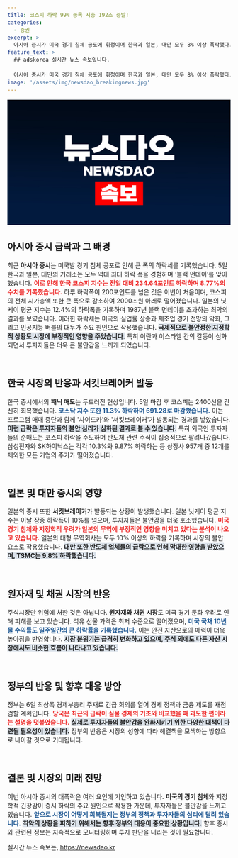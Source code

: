 ```yaml
---
title: 코스피 하락 99% 종목 시총 192조 증발!
categories:
  - 증권
excerpt: >
  아시아 증시가 미국 경기 침체 공포에 휘청이며 한국과 일본, 대만 모두 8% 이상 폭락했다. 코스피는 연중 최저치로 돌아가며 서킷브레이커가 발동됐다. 불안한 시장 분위기 속, 글로벌 경제 전망이 암울해지고 있다.
feature_text: >
  ## adskorea 실시간 뉴스 속보입니다.

  아시아 증시가 미국 경기 침체 공포에 휘청이며 한국과 일본, 대만 모두 8% 이상 폭락했다. 코스피는 연중 최저치로 돌아가며 서킷브레이커가 발동됐다. 불안한 시장 분위기 속, 글로벌 경제 전망이 암울해지고 있다.
image: '/assets/img/newsdao_breakingnews.jpg'
---
```


<p><img src="/assets/img/newsdao_breakingnews.jpg" alt="adskorea 속보" /></p>

<h2 data-ke-size="size26">아시아 증시 급락과 그 배경</h2>

<p data-ke-size="size16">최근 <b>아시아 증시</b>는 미국발 경기 침체 공포로 인해 큰 폭의 하락세를 기록했습니다. 5일 한국과 일본, 대만의 거래소는 모두 역대 최대 하락 폭을 경험하며 ‘블랙 먼데이’를 맞이했습니다. <b><span style="color: #ee2323;">이로 인해 한국 코스피 지수는 전일 대비 234.64포인트 하락하며 8.77%의 수치를 기록했습니다.</span></b> 하루 하락폭이 200포인트를 넘은 것은 이번이 처음이며, 코스피의 전체 시가총액 또한 큰 폭으로 감소하여 2000조원 아래로 떨어졌습니다. 일본의 닛케이 평균 지수는 12.4%의 하락폭을 기록하며 1987년 블랙 먼데이를 초과하는 최악의 결과를 보였습니다. 이러한 하락세는 미국의 실업률 상승과 제조업 경기 전망의 악화, 그리고 인공지능 버블의 대두가 주요 원인으로 작용했습니다. <b><span style="background-color: #21538527;">국제적으로 불안정한 지정학적 상황도 시장에 부정적인 영향을 주었습니다.</span></b> 특히 이란과 이스라엘 간의 갈등이 심화되면서 투자자들은 더욱 큰 불안감을 느끼게 되었습니다.</p>

<p data-ke-size="size16">&nbsp;</p>

<h2 data-ke-size="size26">한국 시장의 반응과 서킷브레이커 발동</h2>

<p data-ke-size="size16">한국 증시에서의 <b>패닉 매도</b>는 두드러진 현상입니다. 5일 마감 후 코스피는 2400선을 간신히 회복했습니다. <b><span style="color: #1a5490;">코스닥 지수 또한 11.3% 하락하며 691.28로 마감했습니다.</span></b> 이는 프로그램 매매 중단과 함께 '사이드카'와 '서킷브레이커'가 발동되는 경과를 낳았습니다. <b><span style="background-color: #21538527;">이런 급락은 투자자들의 불안 심리가 심화된 결과로 볼 수 있습니다.</span></b> 특히 외국인 투자자들의 순매도는 코스피 하락을 주도하며 반도체 관련 주식이 집중적으로 팔려나갔습니다. 삼성전자와 SK하이닉스는 각각 10.3%와 9.87% 하락하는 등 상장사 957개 중 12개를 제외한 모든 기업의 주가가 떨어졌습니다.</p>

<p data-ke-size="size16">&nbsp;</p>

<h2 data-ke-size="size26">일본 및 대만 증시의 영향</h2>

<p data-ke-size="size16">일본의 증시 또한 <b>서킷브레이커</b>가 발동되는 상황이 발생했습니다. 일본 닛케이 평균 지수는 이날 장중 하락폭이 10%를 넘으며, 투자자들은 불안감을 더욱 호소했습니다. <b><span style="color: #ee2323;">미국 경기 침체와 지정학적 우려가 일본의 무역에 부정적인 영향을 미치고 있다는 분석이 나오고 있습니다.</span></b> 일본의 대형 무역회사는 모두 10% 이상의 하락을 기록하며 시장의 불안 요소로 작용했습니다. <b><span style="background-color: #21538527;">대만 또한 반도체 업체들의 급락으로 인해 막대한 영향을 받았으며, TSMC는 9.8% 하락했습니다.</span></b> </p> 

<p data-ke-size="size16">&nbsp;</p>

<h2 data-ke-size="size26">원자재 및 채권 시장의 반응</h2>

<p data-ke-size="size16">주식시장만 위험에 처한 것은 아닙니다. <b>원자재와 채권 시장</b>도 미국 경기 둔화 우려로 인해 피해를 보고 있습니다. 석유 선물 가격은 최저 수준으로 떨어졌으며, <b><span style="color: #1a5490;">미국 국채 10년물 수익률도 일주일간의 큰 하락률을 기록했습니다.</span></b> 이는 안전 자산으로의 매력이 더욱 높아짐을 반영합니다. <b><span style="background-color: #21538527;">시장 분위기는 급격히 변화하고 있으며, 주식 외에도 다른 자산 시장에서도 비슷한 흐름이 나타나고 있습니다.</span></b></p>

<p data-ke-size="size16">&nbsp;</p>

<h2 data-ke-size="size26">정부의 반응 및 향후 대응 방안</h2>

<p data-ke-size="size16">정부는 6일 최상목 경제부총리 주재로 긴급 회의를 열어 경제 정책과 금융 제도를 재점검할 계획입니다. <b><span style="color: #ee2323;">당국은 최근의 급락이 실물 경제의 기초와 비교했을 때 과도한 편이라는 설명을 덧붙였습니다.</span></b> <b><span style="background-color: #21538527;">실제로 투자자들의 불안감을 완화시키기 위한 다양한 대책이 마련될 필요성이 있습니다.</span></b> 정부의 반응은 시장의 성향에 따라 해결책을 모색하는 방향으로 나아갈 것으로 기대됩니다. </p>

<p data-ke-size="size16">&nbsp;</p>

<h2 data-ke-size="size26">결론 및 시장의 미래 전망</h2>

<p data-ke-size="size16">이번 아시아 증시의 대폭락은 여러 요인에 기인하고 있습니다. <b>미국의 경기 침체</b>와 지정학적 긴장감이 증시 하락의 주요 원인으로 작용한 가운데, 투자자들은 불안감을 느끼고 있습니다. <b><span style="color: #1a5490;">앞으로 시장이 어떻게 회복될지는 정부의 정책과 투자자들의 심리에 달려 있습니다.</span></b> <b><span style="background-color: #21538527;">최악의 상황을 피하기 위해서는 향후 정부의 대응이 중요한 상황입니다.</span></b> 향후 증시와 관련된 정보는 지속적으로 모니터링하며 투자 판단을 내리는 것이 필요합니다.</p>
실시간 뉴스 속보는, <a href="https://newsdao.kr" rel="dofollow">https://newsdao.kr</a>


